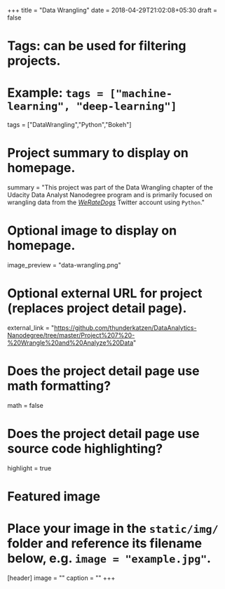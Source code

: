 +++
title = "Data Wrangling"
date = 2018-04-29T21:02:08+05:30
draft = false

# Tags: can be used for filtering projects.
# Example: `tags = ["machine-learning", "deep-learning"]`
tags = ["DataWrangling","Python","Bokeh"]

# Project summary to display on homepage.
summary = "This project was part of the Data Wrangling chapter of the Udacity Data Analyst Nanodegree program and is primarily focused on wrangling data from the [*WeRateDogs*](http://twitter.com/dog_rates) Twitter account using `Python`."

# Optional image to display on homepage.
image_preview = "data-wrangling.png"

# Optional external URL for project (replaces project detail page).
external_link = "https://github.com/thunderkatzen/DataAnalytics-Nanodegree/tree/master/Project%207%20-%20Wrangle%20and%20Analyze%20Data"

# Does the project detail page use math formatting?
math = false

# Does the project detail page use source code highlighting?
highlight = true

# Featured image
# Place your image in the `static/img/` folder and reference its filename below, e.g. `image = "example.jpg"`.
[header]
image = ""
caption = ""
+++

